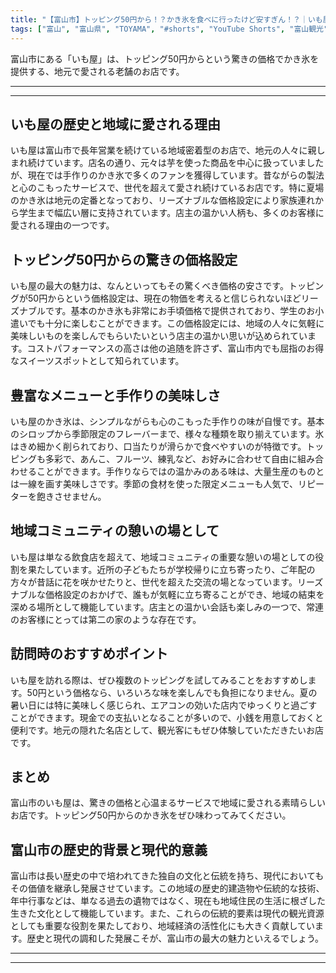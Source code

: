 ```yaml
---
title: "【富山市】トッピング50円から！？かき氷を食べに行ったけど安すぎん！？｜いも屋"
tags: ["富山", "富山県", "TOYAMA", "#shorts", "YouTube Shorts", "富山観光", "富山旅行", "北陸観光", "富山市", "富山市観光", "富山駅", "富山県の観光スポット", "富山県でおすすめの場所", "富山県の見どころ"]
---
```


富山市にある「いも屋」は、トッピング50円からという驚きの価格でかき氷を提供する、地元で愛される老舗のお店です。

---

<!-- 🎥 YouTube動画埋め込み -->
<!-- No YouTube URL provided -->

---

## いも屋の歴史と地域に愛される理由

いも屋は富山市で長年営業を続けている地域密着型のお店で、地元の人々に親しまれ続けています。店名の通り、元々は芋を使った商品を中心に扱っていましたが、現在では手作りのかき氷で多くのファンを獲得しています。昔ながらの製法と心のこもったサービスで、世代を超えて愛され続けているお店です。特に夏場のかき氷は地元の定番となっており、リーズナブルな価格設定により家族連れから学生まで幅広い層に支持されています。店主の温かい人柄も、多くのお客様に愛される理由の一つです。

## トッピング50円からの驚きの価格設定

いも屋の最大の魅力は、なんといってもその驚くべき価格の安さです。トッピングが50円からという価格設定は、現在の物価を考えると信じられないほどリーズナブルです。基本のかき氷も非常にお手頃価格で提供されており、学生のお小遣いでも十分に楽しむことができます。この価格設定には、地域の人々に気軽に美味しいものを楽しんでもらいたいという店主の温かい思いが込められています。コストパフォーマンスの高さは他の追随を許さず、富山市内でも屈指のお得なスイーツスポットとして知られています。

## 豊富なメニューと手作りの美味しさ

いも屋のかき氷は、シンプルながらも心のこもった手作りの味が自慢です。基本のシロップから季節限定のフレーバーまで、様々な種類を取り揃えています。氷はきめ細かく削られており、口当たりが滑らかで食べやすいのが特徴です。トッピングも多彩で、あんこ、フルーツ、練乳など、お好みに合わせて自由に組み合わせることができます。手作りならではの温かみのある味は、大量生産のものとは一線を画す美味しさです。季節の食材を使った限定メニューも人気で、リピーターを飽きさせません。

## 地域コミュニティの憩いの場として

いも屋は単なる飲食店を超えて、地域コミュニティの重要な憩いの場としての役割を果たしています。近所の子どもたちが学校帰りに立ち寄ったり、ご年配の方々が昔話に花を咲かせたりと、世代を超えた交流の場となっています。リーズナブルな価格設定のおかげで、誰もが気軽に立ち寄ることができ、地域の結束を深める場所として機能しています。店主との温かい会話も楽しみの一つで、常連のお客様にとっては第二の家のような存在です。

## 訪問時のおすすめポイント

いも屋を訪れる際は、ぜひ複数のトッピングを試してみることをおすすめします。50円という価格なら、いろいろな味を楽しんでも負担になりません。夏の暑い日には特に美味しく感じられ、エアコンの効いた店内でゆっくりと過ごすことができます。現金での支払いとなることが多いので、小銭を用意しておくと便利です。地元の隠れた名店として、観光客にもぜひ体験していただきたいお店です。

## まとめ

富山市のいも屋は、驚きの価格と心温まるサービスで地域に愛される素晴らしいお店です。トッピング50円からのかき氷をぜひ味わってみてください。

## 富山市の歴史的背景と現代的意義

富山市は長い歴史の中で培われてきた独自の文化と伝統を持ち、現代においてもその価値を継承し発展させています。この地域の歴史的建造物や伝統的な技術、年中行事などは、単なる過去の遺物ではなく、現在も地域住民の生活に根ざした生きた文化として機能しています。また、これらの伝統的要素は現代の観光資源としても重要な役割を果たしており、地域経済の活性化にも大きく貢献しています。歴史と現代の調和した発展こそが、富山市の最大の魅力といえるでしょう。

---

<!-- 🗺 Googleマップ（自動表示: page.tsxで地域名から自動生成） -->

<!-- 📍 宿泊リンク（自動表示: page.tsxで地域別リンクを自動生成）
     - タイトルから地域名を抽出
     - JTB / 楽天トラベル / じゃらん / 一休.com 対応
     - 環境変数でプロバイダー切替可能
-->

<!-- 📚 関連記事（自動表示: page.tsxで同カテゴリから2件自動選択） -->

<!-- 🏷️ タグ（自動表示: page.tsxで記事最下部に自動配置） -->

---

<!--
【記事文字数ルール】
- 基本文字数: 最低1000文字以上
- 推奨文字数: 1000〜1500文字（スマホ読みやすさ最優先）
- 上限なし: 情報量的に必要な場合は1500文字や2000文字を超えても良い
- 判断基準: 読者にとって価値ある情報を過不足なく提供できる文字数

【記事構成の最終形】
1. タイトル・動画・本文
2. まとめ
3. Googleマップ（見出しなし、マップのみ自動表示）
4. **宿泊リンク（地域別自動生成）** ← 2025年10月7日追加
5. 関連記事（H3、同カテゴリから2件自動選択）
6. タグ（記事最下部に自動表示）
7. ナビゲーションボタン

【宿泊リンクシステム仕様】
- タイトルから地域名を自動抽出（【〇〇市】形式優先）
- 北陸地方地域辞書: 富山/石川/福井の主要都市対応
- 対応プロバイダー: JTB（既定）/ 楽天トラベル / じゃらん / 一休.com
- 環境変数で切替: NEXT_PUBLIC_DEFAULT_TRAVEL_PROVIDER
- URLテンプレート: 地域名自動エンコード + アフィリエイトID挿入
- 配置位置: Googleマップ直後、関連記事より前

【自動生成セクション】
※以下はpage.tsxで自動生成されるため、記事本文には含めない
- Googleマップ: タイトル【】内の地域名から生成
- 宿泊リンク: 地域名抽出 → Deeplink生成 → スタイル適用
- 関連記事: 同カテゴリから2件を自動選択・リンク化
- タグ: 記事データから最下部に自動配置

【削除済みセクション】
※アクセス方法・周辺情報・公式リンクセクションは不要（2025年10月5日削除）

【AdSense・アフィリエイト】
- Google AdSense: 全ページ自動読み込み（layout.tsx）
- アフィリエイトスクリプト: AffilScript（layout.tsx）
- data-affil属性での動的リンク変換機能あり（現在は宿泊リンクで代替）

【最終更新】2025年10月7日 - 地域別宿泊リンク自動生成システム実装
-->
